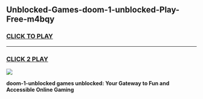 
## Unblocked-Games-doom-1-unblocked-Play-Free-m4bqy
<h3>
<a href="https://premium76.site?title=doom-1-unblocked&ref=18A1">CLICK TO PLAY</a></h3>
<hr>

<h3>
<a href="https://premium76.site?title=doom-1-unblocked&ref=18A1">CLICK 2 PLAY</a>
  
</h3>

<a href="https://premium76.site?title=doom-1-unblocked&ref=18A1"><img src="https://clearcache.store/games.png"></a>


**doom-1-unblocked games unblocked: Your Gateway to Fun and Accessible Online Gaming**
